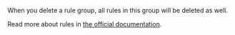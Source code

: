 When you delete a rule group, all rules in this group will be deleted as well.

Read more about rules in [the official documentation](https://docs.firefly-iii.org/advanced-concepts/rules).
